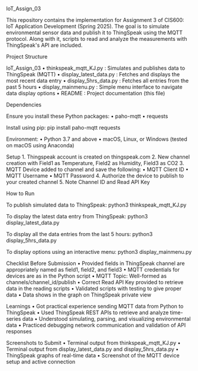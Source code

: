IoT_Assign_03

This repository contains the implementation for Assignment 3 of CIS600: IoT Application Development (Spring 2025). 
The goal is to simulate environmental sensor data and publish it to ThingSpeak using the MQTT protocol. 
Along with it, scripts to read and analyze the measurements with ThingSpeak's API are included.

Project Structure

IoT_Assign_03
	•	thinkspeak_mqtt_KJ.py          : Simulates and publishes data to ThingSpeak (MQTT)
	•	display_latest_data.py         : Fetches and displays the most recent data entry
	•	display_5hrs_data.py           : Fetches all entries from the past 5 hours
	•	display_mainmenu.py            : Simple menu interface to navigate data display options
	•	README                         : Project documentation (this file)

Dependencies

Ensure you install these Python packages:
	•	paho-mqtt
	•	requests

Install using pip:
pip install paho-mqtt requests

Environment:
	•	Python 3.7 and above
	•	macOS, Linux, or Windows (tested on macOS using Anaconda)

Setup
	1.	Thingspeak account is created on thingspeak.com
	2.	New channel creation with Field1 as Temperature, Field2 as Humidity, Field3 as CO2
	3.	MQTT Device added to channel and save the following:
	•	MQTT Client ID
	•	MQTT Username
	•	MQTT Password
	4.	Authorize the device to publish to your created channel
	5.	Note Channel ID and Read API Key

How to Run

To publish simulated data to ThingSpeak:
python3 thinkspeak_mqtt_KJ.py

To display the latest data entry from ThingSpeak:
python3 display_latest_data.py

To display all the data entries from the last 5 hours:
python3 display_5hrs_data.py

To display options using an interactive menu:
python3 display_mainmenu.py

Checklist Before Submission
	•	Provided fields in ThingSpeak channel are appropriately named as field1, field2, and field3
	•	MQTT credentials for devices are as in the Python script
	•	MQTT Topic: Well-formed as channels/channel_id/publish
	•	Correct Read API Key provided to retrieve data in the reading scripts
	•	Validated scripts with testing to give proper data
	•	Data shows in the graph on ThingSpeak private view

Learnings
	•	Got practical experience sending MQTT data from Python to ThingSpeak
	•	Used ThingSpeak REST APIs to retrieve and analyze time-series data
	•	Understood simulating, parsing, and visualizing environmental data
	•	Practiced debugging network communication and validation of API responses

Screenshots to Submit
	•	Terminal output from thinkspeak_mqtt_KJ.py
	•	Terminal output from display_latest_data.py and display_5hrs_data.py
	•	ThingSpeak graphs of real-time data
	•	Screenshot of the MQTT device setup and active connection
